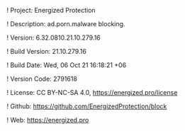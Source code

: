 ! Project: Energized Protection

! Description: ad.porn.malware blocking.

! Version: 6.32.0810.21.10.279.16

! Build Version: 21.10.279.16

! Build Date: Wed, 06 Oct 21 16:18:21 +06

! Version Code: 2791618

! License: CC BY-NC-SA 4.0, https://energized.pro/license

! Github: https://github.com/EnergizedProtection/block

! Web: https://energized.pro
